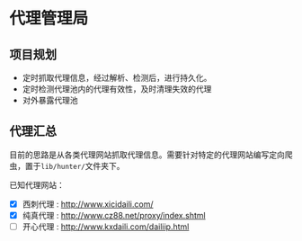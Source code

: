 # 代理管理局



## 项目规划

* 定时抓取代理信息，经过解析、检测后，进行持久化。
* 定时检测代理池内的代理有效性，及时清理失效的代理
* 对外暴露代理池

## 代理汇总

目前的思路是从各类代理网站抓取代理信息。需要针对特定的代理网站编写定向爬虫，置于`lib/hunter/`文件夹下。

已知代理网站：

- [x] 西刺代理 : http://www.xicidaili.com/
- [x] 纯真代理 : http://www.cz88.net/proxy/index.shtml
- [ ] 开心代理 : http://www.kxdaili.com/dailiip.html
